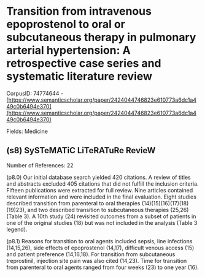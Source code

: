 # Transition from intravenous epoprostenol to oral or subcutaneous therapy in pulmonary arterial hypertension: A retrospective case series and systematic literature review

CorpusID: 74774644 - [https://www.semanticscholar.org/paper/2424044746823e610773a6dc1a449c0b6494e370](https://www.semanticscholar.org/paper/2424044746823e610773a6dc1a449c0b6494e370)

Fields: Medicine

## (s8) SySTeMATiC LiTeRATuRe RevieW
Number of References: 22

(p8.0) Our initial database search yielded 420 citations. A review of titles and abstracts excluded 405 citations that did not fulfill the inclusion criteria. Fifteen publications were extracted for full review. Nine articles contained relevant information and were included in the final evaluation. Eight studies described transition from parenteral to oral therapies (14)(15)(16)(17)(18)(19)23), and two described transition to subcutaneous therapies (25,26) (Table 3). A 10th study (24) revisited outcomes from a subset of patients in one of the original studies (18) but was not included in the analysis (Table 3 legend).

(p8.1) Reasons for transition to oral agents included sepsis, line infections (14,15,26), side effects of epoprostenol (14,17), difficult venous access (15) and patient preference (14,16,18). For transition from subcutaneous treprostinil, injection site pain was also cited (14,23). Time for transition from parenteral to oral agents ranged from four weeks (23) to one year (16).
